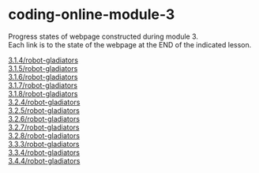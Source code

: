# coding-online-module-3
Progress states of webpage constructed during module 3.  
Each link is to the state of the webpage at the END of the indicated lesson.  

[3.1.4/robot-gladiators](https://tom2u.github.io/coding-online-module-3/3.1.4/robot-gladiators)  
[3.1.5/robot-gladiators](https://tom2u.github.io/coding-online-module-3/3.1.5/robot-gladiators)  
[3.1.6/robot-gladiators](https://tom2u.github.io/coding-online-module-3/3.1.6/robot-gladiators)  
[3.1.7/robot-gladiators](https://tom2u.github.io/coding-online-module-3/3.1.7/robot-gladiators)  
[3.1.8/robot-gladiators](https://tom2u.github.io/coding-online-module-3/3.1.8/robot-gladiators)  
[3.2.4/robot-gladiators](https://tom2u.github.io/coding-online-module-3/3.2.4/robot-gladiators)  
[3.2.5/robot-gladiators](https://tom2u.github.io/coding-online-module-3/3.2.5/robot-gladiators)  
[3.2.6/robot-gladiators](https://tom2u.github.io/coding-online-module-3/3.2.6/robot-gladiators)  
[3.2.7/robot-gladiators](https://tom2u.github.io/coding-online-module-3/3.2.7/robot-gladiators)  
[3.2.8/robot-gladiators](https://tom2u.github.io/coding-online-module-3/3.2.8/robot-gladiators)  
[3.3.3/robot-gladiators](https://tom2u.github.io/coding-online-module-3/3.3.3/robot-gladiators)  
[3.3.4/robot-gladiators](https://tom2u.github.io/coding-online-module-3/3.3.4/robot-gladiators)  
[3.4.4/robot-gladiators](https://tom2u.github.io/coding-online-module-3/3.4.4/robot-gladiators)  
